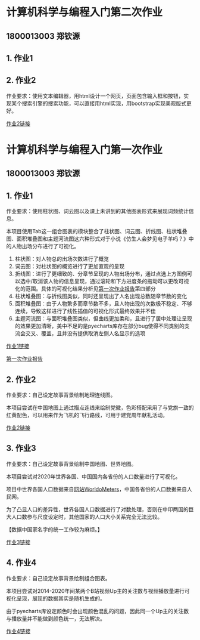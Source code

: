 # 计算机科学与编程入门第二次作业

## 1800013003 郑钦源

## 1. 作业1

## 2. 作业2

作业要求：使用文本编辑器，用html设计一个网页，页面包含输入框和按钮，实现某个搜索引擎的搜索功能，可以直接用html实现，用bootstrap实现美观版式更好。

[作业2链接](https://jeff0115.github.io/hw2/t2/search.html)

# 计算机科学与编程入门第一次作业

## 1800013003 郑钦源

## 1. 作业1

作业要求：使用柱状图、词云图以及课上未讲到的其他图表形式来展现词频统计信息。

本项目使用Tab这一组合图表的模块整合了柱状图、词云图、折线图、柱状堆叠图、面积堆叠图和主题河流图这六种形式对于小说《仿生人会梦见电子羊吗？》中的人物出场分布进行了可视化。

1. 柱状图：对人物总的出场次数进行了概览
2. 词云图：对柱状图的概览进行了更加直观的呈现
3. 折线图：进行了更细致的、分章节呈现的人物出场分布，通过点选上方图例可以选中/取消该人物的信息呈现，通过滚轮和下方进度条的拖动可以更改可视化的范围。具体的可视化结果分析见[第一次作业报告](https://jeff0115.github.io/Analysis.pdf)第四部分
4. 柱状堆叠图：与折线图类似，同时还呈现出了人名出现总数随章节数的变化
5. 面积堆叠图：由于人物繁多而章节数不多，且人物出现的次数极不稳定、不够连续，导致这样进行了线性插值的可视化形式最终效果并不佳
6. 主题河流图：与面积堆叠图类似，但曲线更加柔和，且进行了居中处理让呈现的效果更加清晰，美中不足的是pyecharts库存在部分bug使得不同类别的支流会交叉、覆盖，且并没有提供取消左侧人名显示的选项

[作业1链接](https://jeff0115.github.io/hw1/task-1.html)

[第一次作业报告](https://jeff0115.github.io/Analysis.pdf)

## 2. 作业2

作业要求：自己设定故事背景绘制地理连线图。

本项目尝试在中国地图上通过描点连线来绘制党徽，色彩搭配采用了与党旗一致的红黄配色，可以用来作为飞机的飞行路线，可用于建党周年献礼活动。

[作业2链接](https://jeff0115.github.io/hw1/task-2.html)

## 3. 作业3

作业要求：自己设定故事背景绘制中国地图、世界地图。

本项目尝试对2020年世界各国、中国国内各省份的人口数量进行了可视化。

项目中世界各国人口数据来自[网站WorldoMeters](https://www.worldometers.info/world-population/population-by-country/)，中国各省份的人口数据来自人民网。

为了凸显人口的差异性，世界各国人口数据进行了对数处理，否则在中印两国的巨大人口数参与尺度设定时，其他国家的人口大小关系完全无法比较。

【数据中国家名字的统一工作较为麻烦。】

[作业3链接](https://jeff0115.github.io/hw1/task-3.html)

## 4. 作业4

作业要求：自己设定故事背景绘制组合图表。

本项目尝试对2014-2020年间某两个B站视频Up主的关注数与视频播放量进行可视化呈现，展现的数据其实是随机生成的。

由于pyecharts库设定颜色时会出现颜色混乱的问题，因此同一个Up主的关注数与播放量并不能做到颜色统一，无法解决。

[作业4链接](https://jeff0115.github.io/hw1/task-4.html)
